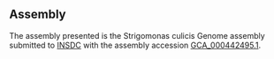 

Assembly
--------

The assembly presented is the Strigomonas culicis Genome assembly
submitted to [INSDC](http://www.insdc.org) with the assembly accession
[GCA\_000442495.1](http://www.ebi.ac.uk/ena/data/view/GCA_000442495.1).
